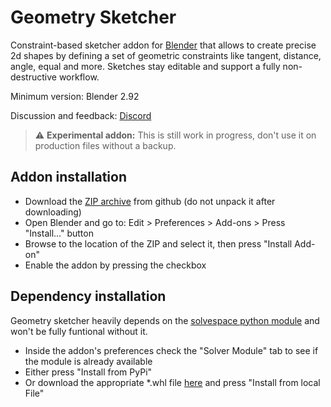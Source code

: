 # Geometry Sketcher
Constraint-based sketcher addon for [Blender](https://www.blender.org/download/) that allows to create precise 2d shapes by defining a set of geometric constraints like tangent, distance, angle, equal and more. Sketches stay editable and support a fully non-destructive workflow.

Minimum version: Blender 2.92

Discussion and feedback: [Discord](https://discord.gg/GzpJsShgxa)

> :warning: **Experimental addon:** This is still work in progress, don't use it on production files without a backup.


## Addon installation

- Download the [ZIP archive](https://github.com/hlorus/geometry_sketcher/archive/refs/heads/main.zip) from github (do not unpack it after downloading)
- Open Blender and go to: Edit > Preferences > Add-ons > Press "Install..." button
- Browse to the location of the ZIP and select it, then press "Install Add-on"
- Enable the addon by pressing the checkbox



## Dependency installation
Geometry sketcher heavily depends on the [solvespace python module](https://pypi.org/project/py-slvs/) and won't be fully funtional without it.

- Inside the addon's preferences check the "Solver Module" tab to see if the module is already available
- Either press "Install from PyPi"
- Or download the appropriate *.whl file [here](https://pypi.org/project/py-slvs/#files) and press "Install from local File"



